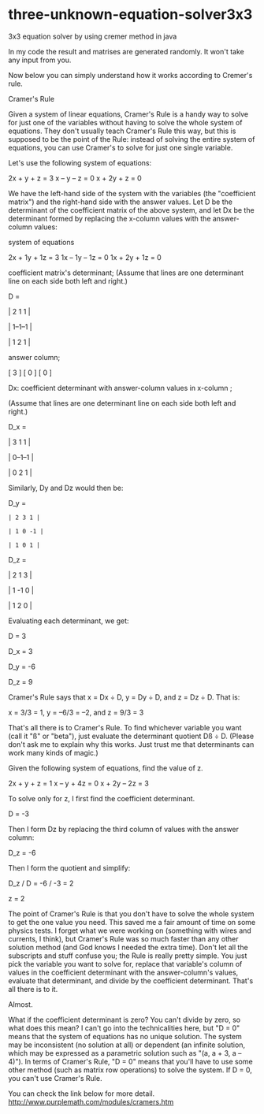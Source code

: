 # three-unknown-equation-solver3x3
3x3 equation solver by using cremer method in java

In my code the result and matrises are generated randomly. It won't take any input from you. 

Now below you can simply understand how it works according to Cremer's rule.

Cramer's Rule
 
Given a system of linear equations, Cramer's Rule is a handy way to solve for just one of the variables without having to solve the whole system of equations. They don't usually teach Cramer's Rule this way, but this is supposed to be the point of the Rule: instead of solving the entire system of equations, you can use Cramer's to solve for just one single variable.

Let's use the following system of equations:

2x +   y + z = 3 
  x –   y – z = 0 
  x + 2y + z = 0

We have the left-hand side of the system with the variables (the "coefficient matrix") and the right-hand side with the answer values. Let D be the determinant of the coefficient matrix of the above system, and let Dx be the determinant formed by replacing the x-column values with the answer-column values:



system of
equations 

2x + 1y + 1z = 3 
 1x – 1y – 1z = 0 
1x + 2y + 1z = 0

coefficient
matrix's
determinant;
(Assume that lines are  one determinant line on each side both left and right.)

D = 

   | 2 1 1 |

   | 1–1–1 |  

   | 1 2 1 |

 
answer
column;

 [ 3 ]
 [ 0 ]
 [ 0 ]

Dx: coefficient determinant 
with answer-column
values in x-column ;

(Assume that lines are  one determinant line on each side both left and right.)

D_x =

   | 3 1 1 |

   | 0–1–1 | 

   | 0 2 1 |

      



Similarly, Dy and Dz would then be:   

D_y = 
    
    | 2 3 1 |
    
    | 1 0 -1 |
   
    | 1 0 1 |

D_z = 
   
   | 2 1 3 |
   
   | 1 -1 0 |
   
   | 1 2 0 |


Evaluating each determinant, we get:

D = 3

D_x = 3

D_y = -6

D_z = 9

Cramer's Rule says that x = Dx ÷ D, y = Dy ÷ D, and z = Dz ÷ D. That is:

x = 3/3 = 1,  y = –6/3 = –2,  and  z = 9/3 = 3

That's all there is to Cramer's Rule. To find whichever variable you want (call it "ß" or "beta"), just evaluate the determinant quotient Dß ÷ D. (Please don't ask me to explain why this works. Just trust me that determinants can work many kinds of magic.)

Given the following system of equations, find the value of z.

2x +   y +   z = 1 
  x –   y + 4z = 0 
  x + 2y – 2z = 3

To solve only for z, I first find the coefficient determinant.

D = -3

Then I form Dz by replacing the third column of values with the answer column:

D_z = -6
  

Then I form the quotient and simplify:

 	
D_z / D = -6 / -3 = 2

z = 2

The point of Cramer's Rule is that you don't have to solve the whole system to get the one value you need. This saved me a fair amount of time on some physics tests. I forget what we were working on (something with wires and currents, I think), but Cramer's Rule was so much faster than any other solution method (and God knows I needed the extra time). Don't let all the subscripts and stuff confuse you; the Rule is really pretty simple. You just pick the variable you want to solve for, replace that variable's column of values in the coefficient determinant with the answer-column's values, evaluate that determinant, and divide by the coefficient determinant. That's all there is to it.

Almost.

What if the coefficient determinant is zero? You can't divide by zero, so what does this mean? I can't go into the technicalities here, but "D = 0" means that the system of equations has no unique solution. The system may be inconsistent (no solution at all) or dependent (an infinite solution, which may be expressed as a parametric solution such as "(a, a + 3, a – 4)"). In terms of Cramer's Rule, "D = 0" means that you'll have to use some other method (such as matrix row operations) to solve the system. If D = 0, you can't use Cramer's Rule.
 
 
You can check the link below for more detail.
http://www.purplemath.com/modules/cramers.htm
